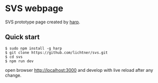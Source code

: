 # SVS webpage

SVS prototype page created by [harp](https://harpjs.com).

## Quick start

```
$ sudo npm install -g harp
$ git clone https://github.com/lichtner/svs.git
$ cd svs
$ npm run dev
```

open browser [http://localhost:3000](http://localhost:3000) and develop with live reload after any change.
